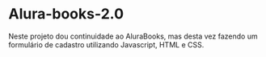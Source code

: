# Alura-books-2.0
Neste projeto dou continuidade ao AluraBooks, mas desta vez fazendo um formulário de cadastro utilizando Javascript, HTML e CSS.
